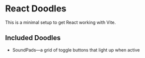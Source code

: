 # React Doodles

This is a minimal setup to get React working with Vite.

## Included Doodles

* SoundPads—a grid of toggle buttons that light up when active

